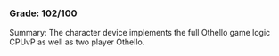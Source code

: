 ### Grade: 102/100

Summary:
The character device implements the full Othello game logic CPUvP as well as two player Othello.
